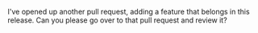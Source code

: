 I've opened up another pull request, adding a feature that belongs in this release. Can you please go over to that pull request and review it?
